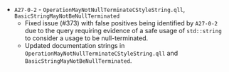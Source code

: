- `A27-0-2` - `OperationMayNotNullTerminateCStyleString.qll`, `BasicStringMayNotBeNullTerminated`
    - Fixed issue (#373) with false positives being identified by `A27-0-2` due to
      the query requiring evidence of a safe usage of `std::string` to consider
      a usage to be null-terminated.
    - Updated documentation strings in
      `OperationMayNotNullTerminateCStyleString.qll`
     and `BasicStringMayNotBeNullTerminated`.